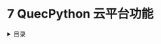 # 7 QuecPython 云平台功能

<details>
  <summary> 目录 </summary>



- [7.1: 移远云](./quectel.md)
- [7.2: 阿里云](./aliyun.md)
- [7.3: 腾讯云](./tencent.md)
- [7.4: 华为云](./huawei.md)
- [7.5: 亚马逊云](./aws.md)
- [7.6: 移动云](./onenet.md)

  </details>